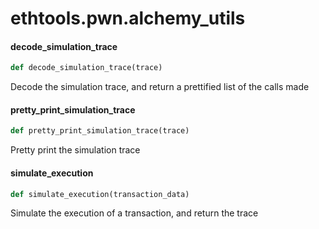 <a id="ethtools.pwn.alchemy_utils"></a>

# ethtools.pwn.alchemy\_utils

<a id="ethtools.pwn.alchemy_utils.decode_simulation_trace"></a>

#### decode\_simulation\_trace

```python
def decode_simulation_trace(trace)
```

Decode the simulation trace, and return a prettified list of the calls made

<a id="ethtools.pwn.alchemy_utils.pretty_print_simulation_trace"></a>

#### pretty\_print\_simulation\_trace

```python
def pretty_print_simulation_trace(trace)
```

Pretty print the simulation trace

<a id="ethtools.pwn.alchemy_utils.simulate_execution"></a>

#### simulate\_execution

```python
def simulate_execution(transaction_data)
```

Simulate the execution of a transaction, and return the trace

